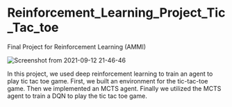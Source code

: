 # Reinforcement_Learning_Project_Tic_Tac_toe
Final Project for Reinforcement Learning (AMMI)



![Screenshot from 2021-09-12 21-46-46](https://user-images.githubusercontent.com/45710249/134741268-83b36ffc-d690-430f-941b-2912ea76b0c1.png)


In this project, we used deep reinforcement learning to train an agent to play tic tac toe game. First, we built an environment for the tic-tac-toe game. Then we implemented an MCTS agent. Finally we utilized the MCTS agent to train a DQN to play the tic tac toe game.



